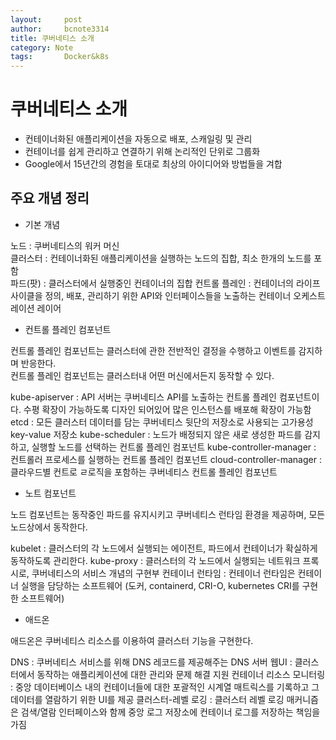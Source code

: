 ```yaml
---
layout:     post
author:     bcnote3314
title: 쿠버네티스 소개
category: Note
tags: 		Docker&k8s
---
```


# 쿠버네티스 소개 

* 컨테이너화된 애플리케이션을 자동으로 배포, 스캐일링 및 관리
* 컨테이너를 쉽게 관리하고 연결하기 위해 논리적인 단위로 그룹화
* Google에서 15년간의 경험을 토대로 최상의 아이디어와 방법들을 겨합

## 주요 개념 정리

* 기본 개념

노드 : 쿠버네티스의 워커 머신  
클러스터 : 컨테이너화된 애플리케이션을 실행하는 노드의 집합, 최소 한개의 노드를 포함  
파드(팟) : 클러스터에서 실행중인 컨테이너의 집합
컨트롤 플레인 : 컨테이너의 라이프사이클을 정의, 배포, 관리하기 위한 API와 인터페이스들을 노출하는 컨테이너 오케스트레이션 레이어

* 컨트롤 플레인 컴포넌트 

컨트롤 플레인 컴포넌트는 클러스터에 관한 전반적인 결정을 수행하고 이벤트를 감지하며 반응한다.  
컨트롤 플레인 컴포넌트는 클러스터내 어떤 머신에서든지 동작할 수 있다.


kube-apiserver : API 서버는 쿠버네티스 API를 노출하는 컨트롤 플레인 컴포넌트이다.  수평 확장이 가능하도록 디자인 되어있어 많은 인스턴스를 배포해 확장이 가능함
etcd : 모든 클러스터 데이터를 담는 쿠버네티스 뒷단의 저장소로 사용되는 고가용성 key-value 저장소
kube-scheduler : 노드가 배정되지 않은 새로 생성한 파드를 감지하고, 실행할 노드를 선택하는 컨트롤 플레인 컴포넌트
kube-controller-manager : 컨트롤러 프로세스를 실행하는 컨트롤 플레인 컴포넌트
cloud-controller-manager : 클라우드별 컨트로 ㄹ로직을 포함하는 쿠버네티스 컨트롤 플레인 컴포넌트

* 노트 컴포넌트 

노드 컴포넌트는 동작중인 파드를 유지시키고 쿠버네티스 런타임 환경을 제공하며, 모든 노드상에서 동작한다.

kubelet :  클러스터의 각 노드에서 실행되는 에이전트, 파드에서 컨테이너가 확실하게 동작하도록 관리한다.
kube-proxy : 클러스터의 각 노드에서 실행되는 네트워크 프록시로, 쿠버네티스의 서비스 개념의 구현부
컨테이너 런타임 : 컨테이너 런타임은 컨테이너 실행을 담당하는 소프트웨어 (도커, containerd, CRI-O, kubernetes CRI를 구현한 소프트웨어)

* 애드온

애드온은 쿠버네티스 리소스를 이용하여 클러스터 기능을 구현한다.  

DNS : 쿠버네티스 서비스를 위해 DNS 레코드를 제공해주는 DNS 서버
웹UI : 클러스터에서 동작하는 애플리케이션에 대한 관리와 문제 해결 지원
컨테이너 리소스 모니터링 : 중앙 데이터베이스 내의 컨테이너들에 대한 포괄적인 시계열 매트릭스를 기록하고 그 데이터를 열람하기 위한 UI를 제공
클러스터-레벨 로깅 : 클러스터 레벨 로깅 매커니즘은 검색/열람 인터페이스와 함께 중앙 로그 저장소에 컨테이너 로그를 저장하는 책임을 가짐